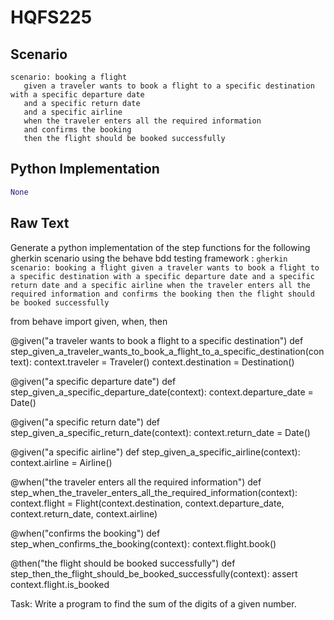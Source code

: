 # HQFS225
## Scenario
```gherkin
scenario: booking a flight 
   given a traveler wants to book a flight to a specific destination with a specific departure date 
   and a specific return date 
   and a specific airline 
   when the traveler enters all the required information 
   and confirms the booking 
   then the flight should be booked successfully
```


## Python Implementation
```python
None
```


## Raw Text
Generate a python implementation of the step functions for the following gherkin scenario using the behave bdd testing framework : ```gherkin scenario: booking a flight given a traveler wants to book a flight to a specific destination with a specific departure date and a specific return date and a specific airline when the traveler enters all the required information and confirms the booking then the flight should be booked successfully ```



from behave import given, when, then

@given("a traveler wants to book a flight to a specific destination")
def step_given_a_traveler_wants_to_book_a_flight_to_a_specific_destination(context):
    context.traveler = Traveler()
    context.destination = Destination()

@given("a specific departure date")
def step_given_a_specific_departure_date(context):
    context.departure_date = Date()

@given("a specific return date")
def step_given_a_specific_return_date(context):
    context.return_date = Date()

@given("a specific airline")
def step_given_a_specific_airline(context):
    context.airline = Airline()

@when("the traveler enters all the required information")
def step_when_the_traveler_enters_all_the_required_information(context):
    context.flight = Flight(context.destination, context.departure_date, context.return_date, context.airline)

@when("confirms the booking")
def step_when_confirms_the_booking(context):
    context.flight.book()

@then("the flight should be booked successfully")
def step_then_the_flight_should_be_booked_successfully(context):
    assert context.flight.is_booked

Task: Write a program to find the sum of the digits of a given number.
